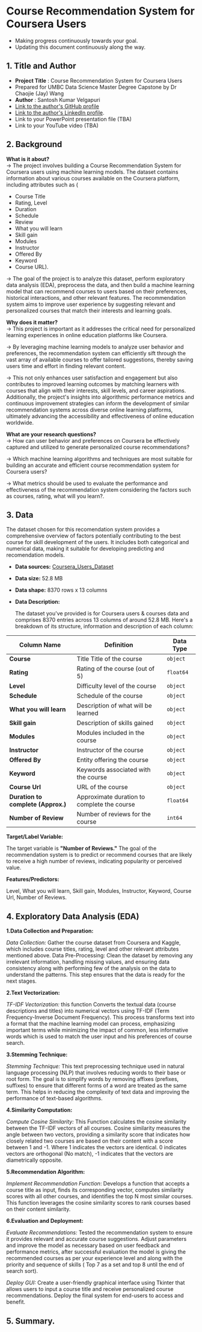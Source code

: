 # Course Recommendation System for Coursera Users

  - Making progress continuously towards your goal.
  - Updating this document continuously along the way.
 
## 1. Title and Author

- **Project Title** : Course Recommendation System for Coursera Users
- Prepared for UMBC Data Science Master Degree Capstone by Dr Chaojie (Jay) Wang
- **Author**        : Santosh Kumar Velgapuri
- [Link to the author's GitHub profile](https://github.com/SANTOSHKUMARVELGAPURI)
- [Link to the author's LinkedIn profile](https://www.linkedin.com/in/velagapuri-santosh-rao-b6a77916b).
- Link to your PowerPoint presentation file (TBA)
- Link to your YouTube video (TBA)
    
## 2. Background

**What is it about?**  
→ The project involves building a Course Recommendation System for Coursera users using machine learning models. The dataset contains information about various 
 courses available on the Coursera platform, including attributes such as (
- Course Title  
- Rating, Level  
- Duration  
- Schedule    
- Review  
- What you will learn  
- Skill gain
- Modules  
- Instructor  
- Offered By  
- Keyword  
- Course URL).  

→ The goal of the project is to analyze this dataset, perform exploratory data analysis (EDA), preprocess the data, and then build a machine learning model that 
 can recommend courses to users based on their preferences, historical interactions, and other relevant features. The recommendation system aims to improve user 
 experience by suggesting relevant and personalized courses that match their interests and learning goals.

**Why does it matter?**  
→ This project is important as it addresses the critical need for personalized learning experiences in online education platforms like Coursera.

→ By leveraging machine learning models to analyze user behavior and preferences, the recommendation system can efficiently sift through the vast array of 
 available courses to offer tailored suggestions, thereby saving users time and effort in finding relevant content.  
 
→ This not only enhances user satisfaction and engagement but also contributes to improved learning outcomes by matching learners with courses that align with 
 their interests, skill levels, and career aspirations. Additionally, the project's insights into algorithmic performance metrics and continuous improvement 
 strategies can inform the development of similar recommendation systems across diverse online learning platforms, ultimately advancing the accessibility and 
 effectiveness of online education worldwide.  

**What are your research questions?**  
→ How can user behavior and preferences on Coursera be effectively captured and utilized to generate personalized course recommendations?

→ Which machine learning algorithms and techniques are most suitable for building an accurate and efficient course recommendation system for Coursera users?   

→ What metrics should be used to evaluate the performance and effectiveness of the recommendation system considering the factors such as courses, rating, what will you learn?.  

## 3. Data

The dataset chosen for this recomendation system provides a comprehensive overview of factors potentially contributing to the best course for skill development of the users. It includes both categorical and numerical data, making it suitable for developing predicting and recomendation models.

- **Data sources:** [Coursera_Users_Dataset](https://www.kaggle.com/datasets/elvinrustam/coursera-dataset)
- **Data size:** 52.8 MB 
- **Data shape:** 8370 rows x 13 columns  
- **Data Description:**


  The dataset you've provided is for Coursera users & courses data and comprises 8370 entries across 13 columns of around 52.8 MB. Here's a breakdown of its structure, information and description of each column:

 
| Column Name     | Definition                                                | Data Type  |
|-----------------|-----------------------------------------------------------|------------|
| **Course**      |Title	Title of the course                                 | `object`   |
| **Rating**	    |Rating of the course (out of 5)	                          | `float64`  |
| **Level**	      |Difficulty level of the course	                            | `object`   |
| **Schedule**	  |Schedule of the course	                                    | `object`   |
| **What you will learn**|Description of what will be learned	                | `object`   |
| **Skill gain**	|Description of skills gained                               | `object`   |
| **Modules**	    |Modules included in the course	                            | `object`   |
| **Instructor**	|Instructor of the course	                                  | `object`   |
| **Offered By**  |Entity offering the course	                                | `object`   |
| **Keyword**     |Keywords associated with the course	                      | `object`   |
| **Course Url**	|URL of the course                                          | `object`   |
| **Duration to complete (Approx.)**|Approximate duration to complete the course | `float64`  |
| **Number of Review**|Number of reviews for the course	                       | `int64`    |

**Target/Label Variable:**  

The target variable is **"Number of Reviews."** The goal of the recommendation system is to predict or recommend courses that are likely to receive a high number of reviews, indicating popularity or perceived value.

**Features/Predictors:**

Level, What you will learn, Skill gain, Modules, Instructor, Keyword, Course Url, Number of Reviews.  

## 4. Exploratory Data Analysis (EDA)  
**1.Data Collection and Preparation:**  

_Data Collection:_ Gather the course dataset from Coursera and Kaggle, which includes course titles, rating, level and other relevant attributes mentioned above.
Data Pre-Processing: Clean the dataset by removing any irrelevant information, handling missing values, and ensuring data consistency along with performing few of the analysis on the data to understand the patterns. This step ensures that the data is ready for the next stages.

**2.Text Vectorization:**

_TF-IDF Vectorization:_ this function Converts the textual data (course descriptions and titles) into numerical vectors using TF-IDF (Term Frequency-Inverse Document Frequency). This process transforms text into a format that the machine learning model can process, emphasizing important terms while minimizing the impact of common, less informative words which is used to match the user input and his preferences of course search.  

**3.Stemming Technique:**

_Stemming Technique:_ This text preprocessing technique used in natural language processing (NLP) that involves reducing words to their base or root form. The goal is to simplify words by removing affixes (prefixes, suffixes) to ensure that different forms of a word are treated as the same term. This helps in reducing the complexity of text data and improving the performance of text-based algorithms.

**4.Similarity Computation:**

_Compute Cosine Similarity:_ This Function calculates the cosine similarity between the TF-IDF vectors of all courses. Cosine similarity measures the angle between two vectors, providing a similarity score that indicates how closely related two courses are based on their content with a score between 1 and -1. Where 1 indicates the vectors are identical. 0 indicates vectors are orthogonal (No match), -1 indicates that the vectors are diametrically opposite.

**5.Recommendation Algorithm:**

_Implement Recommendation Function_: Develops a function that accepts a course title as input, finds its corresponding vector, computes similarity scores with all other courses, and identifies the top N most similar courses. This function leverages the cosine similarity scores to rank courses based on their content similarity.

**6.Evaluation and Deployment:**

_Evaluate Recommendations:_ Tested the recommendation system to ensure it provides relevant and accurate course suggestions. Adjust parameters and improve the model as necessary based on user feedback and performance metrics, after successful evaluation the model is giving the recommended courses as per your experience level and along with the priority and sequence of skills ( Top 7 as a set and top 8 until the end of search sort).

_Deploy GUI:_ Create a user-friendly graphical interface using Tkinter that allows users to input a course title and receive personalized course recommendations. Deploy the final system for end-users to access and benefit. 

## 5. Summary.

